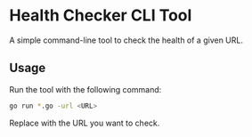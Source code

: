 # Health Checker CLI Tool

A simple command-line tool to check the health of a given URL.

## Usage

Run the tool with the following command:

```bash
go run *.go -url <URL>
```
Replace <URL> with the URL you want to check.
